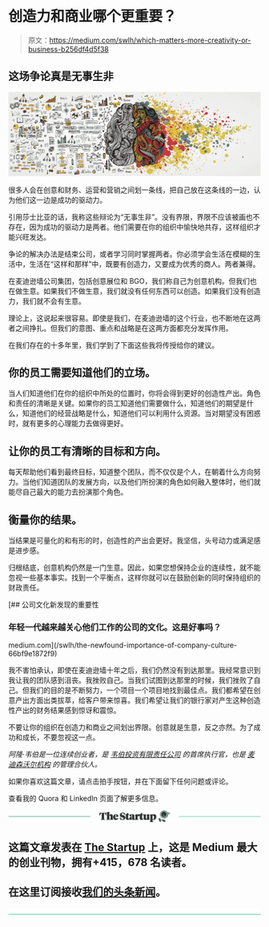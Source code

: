 # 创造力和商业哪个更重要？

> 原文：<https://medium.com/swlh/which-matters-more-creativity-or-business-b256df4d5f38>

## 这场争论真是无事生非

![](img/cd707a79433a96ca3a0a72e4283adadc.png)

很多人会在创意和财务、运营和营销之间划一条线，把自己放在这条线的一边，认为他们这一边是成功的驱动力。

引用莎士比亚的话，我称这些辩论为“无事生非”。没有界限，界限不应该被画也不存在，因为成功的驱动力是两者。他们需要在你的组织中愉快地共存，这样组织才能兴旺发达。

争论的解决办法是结束公司，或者学习同时掌握两者。你必须学会生活在模糊的生活中，生活在“这样和那样”中，既要有创造力，又要成为优秀的商人。两者兼得。

在麦迪逊墙公司集团，包括创意展位和 BGO，我们称自己为创意机构。但我们也在做生意。如果我们不做生意，我们就没有任何东西可以创造。如果我们没有创造力，我们就不会有生意。

理论上，这说起来很容易。即使是我们，在麦迪逊墙的这个行业，也不断地在这两者之间挣扎。但我们的意图、重点和战略是在这两方面都充分发挥作用。

在我们存在的十多年里，我们学到了下面这些我将传授给你的建议。

## 你的员工需要知道他们的立场。

当人们知道他们在你的组织中所处的位置时，你将会得到更好的创造性产出。角色和责任的清晰是关键。如果你的员工知道他们需要做什么，知道他们的期望是什么，知道他们的经营战略是什么，知道他们可以利用什么资源。当对期望没有困惑时，就有更多的心理能力去做得更好。

## 让你的员工有清晰的目标和方向。

每天帮助他们看到最终目标，知道整个团队，而不仅仅是个人，在朝着什么方向努力。当他们知道团队的发展方向，以及他们所扮演的角色如何融入整体时，他们就能尽自己最大的能力去扮演那个角色。

## 衡量你的结果。

当结果是可量化的和有形的时，创造性的产出会更好。我坚信，头号动力或满足感是进步感。

归根结底，创意机构仍然是一门生意。因此，如果您想保持企业的连续性，就不能忽视一些基本事实。找到一个平衡点，这样你就可以在鼓励创新的同时保持组织的财政责任。

[](/swlh/the-newfound-importance-of-company-culture-66bf9e1872f9) [## 公司文化新发现的重要性

### 年轻一代越来越关心他们工作的公司的文化。这是好事吗？

medium.com](/swlh/the-newfound-importance-of-company-culture-66bf9e1872f9) 

我不害怕承认，即使在麦迪逊墙十年之后，我们仍然没有到达那里。我经常意识到我让我的团队感到沮丧。我挫败自己。当我们试图到达那里的时候，我们挫败了自己。但我们的目的是不断努力，一个项目一个项目地找到最佳点。我们都希望在创意产出方面出类拔萃，给客户带来惊喜。我们希望让我们的银行家对产生这种创造性产出的财务结果感到惊讶和震惊。

不要让你的组织在创造力和商业之间划出界限。创意就是生意，反之亦然。为了成功和成长，不要忽视这一点。

*阿隆·韦伯是一位连续创业者，是* [*韦伯投资有限责任公司*](http://webberinvestments.com/) *的首席执行官，也是* [*麦迪森沃尔机构*](http://www.madison-wall.co/#home) *的管理合伙人。*

如果你喜欢这篇文章，请点击拍手按钮，并在下面留下任何问题或评论。

查看我的 Quora 和 LinkedIn 页面了解更多信息。

[![](img/308a8d84fb9b2fab43d66c117fcc4bb4.png)](https://medium.com/swlh)

## 这篇文章发表在 [The Startup](https://medium.com/swlh) 上，这是 Medium 最大的创业刊物，拥有+415，678 名读者。

## 在这里订阅接收[我们的头条新闻](http://growthsupply.com/the-startup-newsletter/)。

[![](img/b0164736ea17a63403e660de5dedf91a.png)](https://medium.com/swlh)